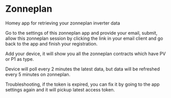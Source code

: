 # Zonneplan
Homey app for retrieving your zonneplan inverter data

Go to the settings of this zonneplan app and provide your email, submit, allow this zonneplan session by clicking the link in your email client and go back to the app and finish your registration.

Add your device, it will show you all the zonneplan contracts which have PV or P1 as type.

Device will poll every 2 minutes the latest data, but data will be refreshed every 5 minutes on zonneplan.

Troubleshooting, if the token is expired, you can fix it by going to the app settings again and it will pickup latest access token.